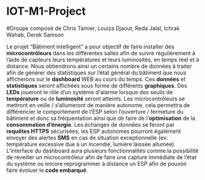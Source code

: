 # IOT-M1-Project

#Groupe composé de Chris Tamier, Louiza Djaout, Reda Jalal, Ichrak Wahab, Derek Samson

Le projet “Bâtiment intelligent” a pour objectif de faire installer des **microcontrôleurs** dans les différentes salles afin de suivre régulièrement à l’aide de capteurs leurs températures et leurs luminosités, en temps réel et à distance.
Nous obtiendrons ainsi un certains nombre de données à traiter afin de générer des statistiques sur l’état général du bâtiment que nous afficherons sur le **dashboard** WEB au cours du temps. Ces **données** et **statistiques** seront affichées sous forme de différents **graphiques**. 
Des **LEDs** joueront le rôle d’un système d'alarme lorsque des seuils de **température** ou de **luminosité** seront atteints. Les microcontrôleurs se mettront en veille / s’allumeront de manière autonome, cela permettra de différencier le comportement de l’ESP selon l’ouverture / fermeture du bâtiment et donc sa fréquentation ainsi que de faire de l’**optimisation** de la **consommation d’énergie**. Les échanges de données se feront par **requêtes HTTPS** sécurisées, les ESP autonomes pourront également envoyer des alertes **SMS** en cas de situation exceptionnelle (ex: température excessive due à un incendie, lumière laissée allumée). L’interface du dashboard aura plusieurs fonctionnalités comme la possibilité de réveiller un microcontrôleur afin de faire une capture immédiate de l’état du système ou encore reprogrammer à distance un ESP afin de pouvoir faire évoluer le **code embarqué**.
